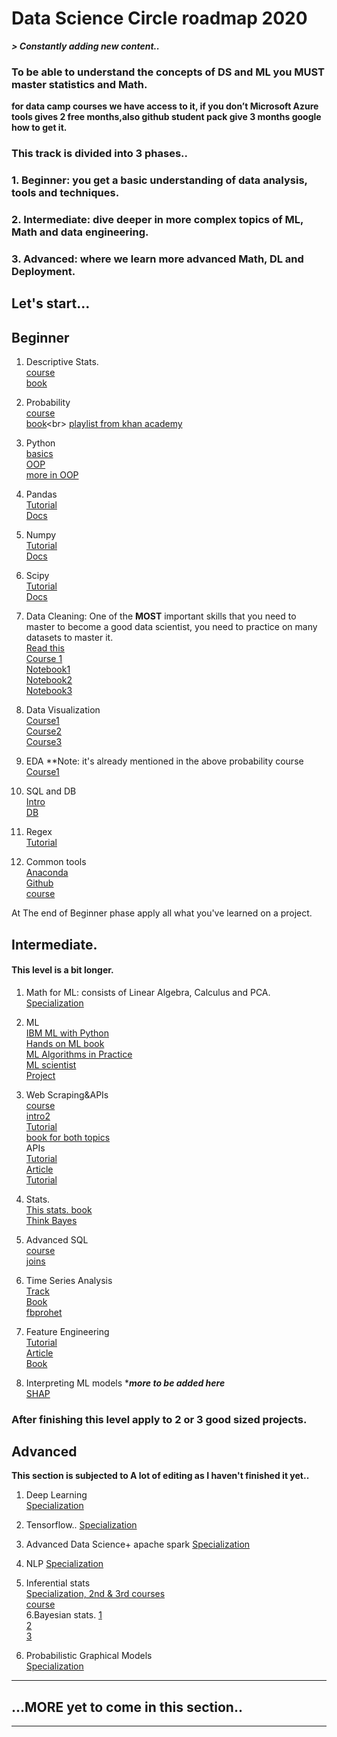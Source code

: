 # Data Science Circle roadmap 2020

***> Constantly adding new content..***
### To be able to understand the concepts of DS and ML you MUST master statistics and Math.

**for data camp courses we have access to it, if you don’t Microsoft Azure tools gives 2 free months,also github student pack give 3 months google how to get it.**

### This track is divided into 3 phases..

 ### 1. Beginner: you get a basic understanding of data analysis, tools and techniques.
 ### 2. Intermediate: dive deeper in more complex topics of ML, Math and data engineering.
 ### 3. Advanced: where we learn more advanced Math, DL and Deployment.

## Let's start...

## Beginner

 1. Descriptive Stats. <br>
[course](https://www.udacity.com/course/intro-to-descriptive-statistics--ud827)<br>
[book](http://onlinestatbook.com/Online_Statistics_Education.pdf)<br>
2. Probability<br>
[course](https://www.coursera.org/learn/probability-theory-statistics)<br>
[book](https://drive.google.com/file/d/1oQMZQk0KSoLsOjDKnjWWoKWIF_LFCV5a/view?usp=sharing(https://drive.google.com/file/d/1oQMZQk0KSoLsOjDKnjWWoKWIF_LFCV5a/view?usp=sharing)**)<br>
[playlist from khan academy](https://www.khanacademy.org/math/statistics-probability/probability-library)<br>
3. Python<br>
[basics](https://classroom.udacity.com/courses/ud1110)<br>
[OOP](https://learn.datacamp.com/courses/object-oriented-programming-in-python)<br>
[more in OOP](https://www.futurelearn.com/courses/object-oriented-principles)<br>
4. Pandas<br>
[Tutorial](https://www.kaggle.com/learn/pandas)<br>
[Docs](https://pandas.pydata.org/pandas-docs/version/0.15/tutorials.html)<br>
5. Numpy<br>
[Tutorial](http://cs231n.github.io/python-numpy-tutorial/)<br>
[Docs](https://numpy.org/doc/1.18/user/quickstart.html)<br>
6. Scipy<br>
[Tutorial](https://cs231n.github.io/python-numpy-tutorial/#scipy)<br>
[Docs](https://docs.scipy.org/doc/scipy/reference/tutorial/general.html)<br>

7. Data Cleaning: One of the **MOST** important skills that you need to master to become a good data scientist, you need to practice on many datasets to master it.<br>
[Read this](https://towardsdatascience.com/the-ultimate-guide-to-data-cleaning-3969843991d4)<br>
[Course 1](https://www.datacamp.com/courses/cleaning-data-in-python)<br>
[Notebook1](https://www.kaggle.com/bandiatindra/telecom-churn-prediction)<br/>
[Notebook2](https://drive.google.com/drive/folders/1OQAEQ8rC4j6oBP7AyDU4bKpPr8sSStJI?fbclid=IwAR2dSrbyoZLM-Wm57yEYy8L8PmpPV9hqXdkNf-pURJC5C5xCz7UJB4YpJ7M)<br/>
[Notebook3](https://www.kaggle.com/ashishg21/data-cleaning-and-some-analysis-shoe-prices)<br>
8. Data Visualization<br>
[Course1](https://learn.datacamp.com/courses/introduction-to-data-visualization-with-seaborn)<br>
[Course2](https://learn.datacamp.com/courses/intermediate-data-visualization-with-seaborn)<br>
[Course3](https://www.coursera.org/learn/understanding-visualization-data)<br>

9. EDA
**Note: it's already mentioned in the above probability course <br>
[Course1](https://learn.datacamp.com/courses/exploratory-data-analysis-in-python) <br>
10. SQL and DB<br>
[Intro](https://learn.datacamp.com/courses/introduction-to-sql)<br>
[DB](https://learn.datacamp.com/courses/introduction-to-relational-databases-in-sql)<br>
11. Regex<br>
[Tutorial](https://www.datacamp.com/community/tutorials/python-regular-expression-tutorial)<br>
12. Common tools<br>
[Anaconda](https://learn.datacamp.com/courses/conda-essentials)<br>
[Github](https://git-scm.com/book/en/v2)<br>
[course](https://www.udacity.com/course/version-control-with-git--ud123)<br>

At The end of Beginner phase apply all what you've learned on a project.

## Intermediate.
#### This level is a bit longer.
1. Math for ML: consists of Linear Algebra, Calculus and PCA. <br>
[Specialization](https://www.coursera.org/specializations/mathematics-machine-learning)<br>
2. ML<br>
[IBM ML with Python](https://www.coursera.org/learn/machine-learning-with-python)<br>
[Hands on ML book](https://drive.google.com/file/d/15J7YoyRcmwQE2mgW5yVs-MrPL3YtmuSz/view?usp=sharing&fbclid=IwAR1RVi90sfrggEaZnc1roXW9H8AGECyHcsQnZw22FORq-HSaP0VlBU5CAiM)<br>
[ML Algorithms in Practice](https://www.coursera.org/specializations/machine-learning-algorithms-real-world?utm_medium=email&utm_source=marketing&utm_campaign=A39CcMUuEempyReieZALEQ)<br>
[ML scientist](https://learn.datacamp.com/career-tracks/machine-learning-scientist-with-python?version=1)<br>
[Project](https://www.coursera.org/learn/applied-data-science-capstone)<br>
3. Web Scraping&APIs<br>
[course](https://learn.datacamp.com/courses/web-scraping-with-python)<br>
[intro2](https://www.dataquest.io/blog/web-scraping-tutorial-python/)<br>
[Tutorial](https://realpython.com/beautiful-soup-web-scraper-python/)<br>
[book for both topics](https://b-ok.africa/book/3515980/5d50aa)<br>
APIs <br>
[Tutorial](https://www.dataquest.io/blog/python-api-tutorial/)<br>
[Article](https://medium.com/m/global-identity?redirectUrl=https%3A%2F%2Ftowardsdatascience.com%2Fhow-to-pull-data-from-an-api-using-python-requests-edcc8d6441b1)<br>
[Tutorial](https://rapidapi.com/blog/how-to-use-an-api-with-python/)<br>
4. Stats.<br>
[This stats. book](https://b-ok.africa/book/2737548/7659e9)<br>
[Think Bayes](https://b-ok.africa/book/2737587/ab97d5)<br>
5. Advanced SQL<br>
[course](https://learn.datacamp.com/courses/intermediate-data-visualization-with-seaborn)<br>
[joins](https://learn.datacamp.com/courses/joining-data-in-postgresql)<br>

6. Time Series Analysis<br>
[Track](https://learn.datacamp.com/skill-tracks/time-series-with-python)<br>
[Book](https://www.memsql.com/resources/ebook-oreilly_time_series_2019)<br>
[fbprohet](https://facebook.github.io/prophet/docs/quick_start.html)<br>
7. Feature Engineering<br>
[Tutorial](https://www.kaggle.com/learn/feature-engineering)<br>
[Article](https://www.medium.com/m/global-identity?redirectUrl=https%3A%2F%2Ftowardsdatascience.com%2Ffeature-engineering-for-machine-learning-3a5e293a5114)<br>
[Book](https://b-ok.cc/book/3583182/056a36)<br>
8. Interpreting ML models ****more to be added here*** <br/>
[SHAP](https://shap.readthedocs.io/en/latest/)<br/>

###  After finishing this level apply to 2 or 3 good sized projects.

## Advanced
**This section is subjected to A lot of editing as I haven't finished it yet..**

1. Deep Learning <br>
[Specialization](https://www.coursera.org/specializations/deep-learning)<br>

2. Tensorflow..
[Specialization](https://www.coursera.org/specializations/tensorflow-in-practice)<br>

3. Advanced Data Science+ apache spark
[Specialization](https://www.coursera.org/specializations/advanced-data-science-ibm)<br>
4. NLP 
[Specialization](https://www.coursera.org/specializations/natural-language-processing)<br>

5. Inferential stats <br>
[Specialization, 2nd & 3rd courses](https://www.coursera.org/specializations/statistics-with-python)<br>
[course](https://www.coursera.org/learn/statistical-inferences)<br>
6.Bayesian stats.
[1](https://www.coursera.org/learn/bayesian-statistics)<br>
[2](https://www.coursera.org/learn/mcmc-bayesian-statistics)<br>
[3](https://www.coursera.org/learn/mixture-models)<br>

6. Probabilistic Graphical Models <br>[Specialization](https://www.coursera.org/specializations/probabilistic-graphical-models)<br>

***

## ...MORE yet to come in this section..

***
